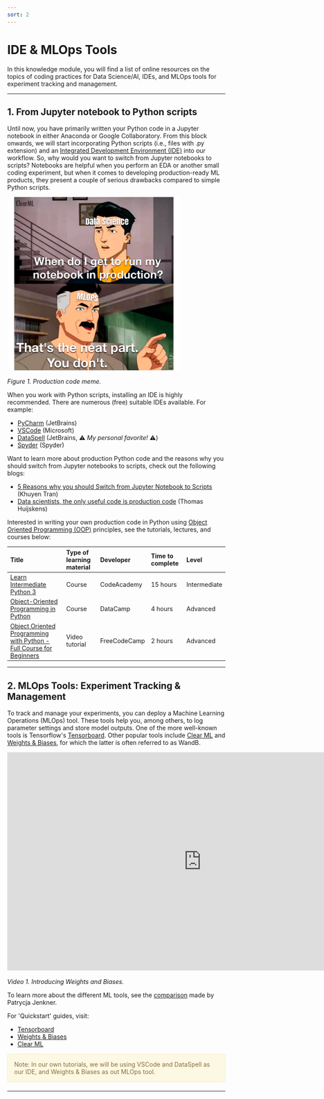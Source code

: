 ```yaml
---
sort: 2
---
```


# IDE & MLOps Tools 

In this knowledge module, you will find a list of online resources on the topics of coding practices for Data Science/AI, IDEs, and MLOps tools for experiment tracking and management. 

***

## 1. From Jupyter notebook to Python scripts

Until now, you have primarily written your Python code in a Jupyter notebook in either Anaconda or Google Collaboratory. From this block onwards, we will start incorporating Python scripts (i.e., files with .py extension) and an [Integrated Development Environment (IDE)](https://www.codecademy.com/article/what-is-an-ide) into our workflow. So, why would you want to switch from Jupyter notebooks to scripts? Notebooks are helpful when you perform an EDA or another small coding experiment, but when it comes to developing production-ready ML products, they present a couple of serious drawbacks compared to simple Python scripts. 

<img src="./images/ProductionCode.png" alt="Production code" width="400"/>

*Figure 1. Production code meme.*

When you work with Python scripts, installing an IDE is highly recommended. There are numerous (free) suitable IDEs available. For example:

- [PyCharm](https://www.jetbrains.com/pycharm/) (JetBrains)
- [VSCode](https://code.visualstudio.com/) (Microsoft)
- [DataSpell](https://www.jetbrains.com/dataspell/) (JetBrains, :warning: *My personal favorite!* :warning:)
- [Spyder](https://www.spyder-ide.org/) (Spyder)

Want to learn more about production Python code and the reasons why you should switch from Jupyter notebooks to scripts, check out the following blogs:

- [5 Reasons why you should Switch from Jupyter Notebook to Scripts](https://towardsdatascience.com/5-reasons-why-you-should-switch-from-jupyter-notebook-to-scripts-cb3535ba9c95by) (Khuyen Tran) 
- [Data scientists, the only useful code is production code](https://thuijskens.github.io/2018/11/13/useful-code-is-production-code/) (Thomas Huijskens)

Interested in writing your own production code in Python using [Object Oriented Programming (OOP)](https://www.codecademy.com/article/cpp-object-oriented-programming) principles, see the tutorials, lectures, and courses below:

| Title | Type of learning material |  Developer | Time to complete |  Level |
|:----------|:-------------|:------|:------|:------|
| [Learn Intermediate Python 3](https://www.codecademy.com/learn/learn-intermediate-python-3) | Course | CodeAcademy |  15 hours     |  Intermediate     |
| [Object-Oriented Programming in Python](https://app.datacamp.com/learn/courses/object-oriented-programming-in-python)|  Course | DataCamp |  4 hours    | Advanced      |
| [Object Oriented Programming with Python - Full Course for Beginners](https://www.youtube.com/watch?v=Ej_02ICOIgs) |    Video tutorial   |   FreeCodeCamp |   2 hours    |  Advanced     |

***

## 2. MLOps Tools: Experiment Tracking & Management 

To track and manage your experiments, you can deploy a Machine Learning Operations (MLOps) tool. These tools help you, among others, to log parameter settings and store model outputs. One of the more well-known tools is Tensorflow's [Tensorboard](https://www.tensorflow.org/tensorboard). Other popular tools include [Clear ML](https://clear.ml/docs/latest/) and [Weights & Biases](https://wandb.ai/site), for which the latter is often referred to as WandB.  

<iframe width="896" height="504" src="https://www.youtube-nocookie.com/embed/EeqhOSvNX-A" title="YouTube video player" frameborder="0" allow="accelerometer; autoplay; clipboard-write; encrypted-media; gyroscope; picture-in-picture" allowfullscreen></iframe>

*Video 1. Introducing Weights and Biases.*

To learn more about the different ML tools, see the [comparison](https://neptune.ai/blog/best-ml-experiment-tracking-tools) made by Patrycja Jenkner.

For 'Quickstart' guides, visit:

- [Tensorboard](https://www.tensorflow.org/tensorboard/get_started) 
- [Weights & Biases](https://docs.wandb.ai/quickstart)
- [Clear ML](https://clear.ml/docs/latest/docs/)

<div style="padding: 15px; border: 1px solid transparent; border-color: transparent; margin-bottom: 20px; border-radius: 4px; color: #8a6d3b;; background-color: #fcf8e3; border-color: #faebcc;">
Note: In our own tutorials, we will be using VSCode and DataSpell as our IDE, and Weights & Biases as out MLOps tool. 
</div>

***